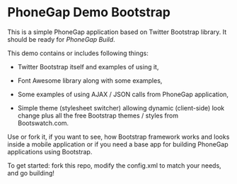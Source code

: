 PhoneGap Demo Bootstrap
=======================
This is a simple PhoneGap application based on Twitter Bootstrap library. It should be ready for _PhoneGap Build_.

This demo contains or includes following things:

* Twitter Bootstrap itself and examples of using it,

* Font Awesome library along with some examples,

* Some examples of using AJAX / JSON calls from PhoneGap application,

* Simple theme (stylesheet switcher) allowing dynamic (client-side) look change plus all the free Bootstrap themes / styles from Bootswatch.com.

Use or fork it, if you want to see, how Bootstrap framework works and looks inside a mobile application or if you need a base app for building PhoneGap applications using Bootstrap.

To get started: fork this repo, modify the config.xml to match your needs, and go building!
